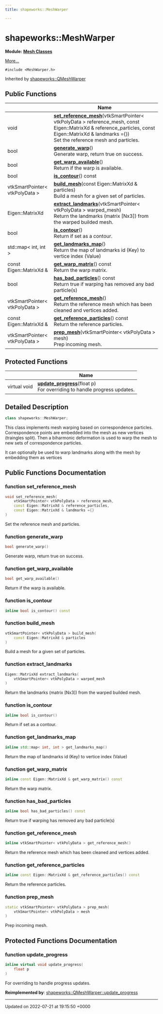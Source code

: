 ```yaml
---
title: shapeworks::MeshWarper

---
```


# shapeworks::MeshWarper

**Module:** **[Mesh Classes](../Modules/group__Group-Mesh.md)**



 [More...](#detailed-description)


`#include <MeshWarper.h>`

Inherited by [shapeworks::QMeshWarper](../Classes/classshapeworks_1_1QMeshWarper.md)

## Public Functions

|                | Name           |
| -------------- | -------------- |
| void | **[set_reference_mesh](../Classes/classshapeworks_1_1MeshWarper.md#function-set-reference-mesh)**(vtkSmartPointer< vtkPolyData > reference_mesh, const Eigen::MatrixXd & reference_particles, const Eigen::MatrixXd & landmarks ={})<br>Set the reference mesh and particles.  |
| bool | **[generate_warp](../Classes/classshapeworks_1_1MeshWarper.md#function-generate-warp)**()<br>Generate warp, return true on success.  |
| bool | **[get_warp_available](../Classes/classshapeworks_1_1MeshWarper.md#function-get-warp-available)**()<br>Return if the warp is available.  |
| bool | **[is_contour](../Classes/classshapeworks_1_1MeshWarper.md#function-is-contour)**() const |
| vtkSmartPointer< vtkPolyData > | **[build_mesh](../Classes/classshapeworks_1_1MeshWarper.md#function-build-mesh)**(const Eigen::MatrixXd & particles)<br>Build a mesh for a given set of particles.  |
| Eigen::MatrixXd | **[extract_landmarks](../Classes/classshapeworks_1_1MeshWarper.md#function-extract-landmarks)**(vtkSmartPointer< vtkPolyData > warped_mesh)<br>Return the landmarks (matrix [Nx3]) from the warped builded mesh.  |
| bool | **[is_contour](../Classes/classshapeworks_1_1MeshWarper.md#function-is-contour)**()<br>Return if set as a contour.  |
| std::map< int, int > | **[get_landmarks_map](../Classes/classshapeworks_1_1MeshWarper.md#function-get-landmarks-map)**()<br>Return the map of landmarks id (Key) to vertice index (Value)  |
| const Eigen::MatrixXd & | **[get_warp_matrix](../Classes/classshapeworks_1_1MeshWarper.md#function-get-warp-matrix)**() const<br>Return the warp matrix.  |
| bool | **[has_bad_particles](../Classes/classshapeworks_1_1MeshWarper.md#function-has-bad-particles)**() const<br>Return true if warping has removed any bad particle(s)  |
| vtkSmartPointer< vtkPolyData > | **[get_reference_mesh](../Classes/classshapeworks_1_1MeshWarper.md#function-get-reference-mesh)**()<br>Return the reference mesh which has been cleaned and vertices added.  |
| const Eigen::MatrixXd & | **[get_reference_particles](../Classes/classshapeworks_1_1MeshWarper.md#function-get-reference-particles)**() const<br>Return the reference particles.  |
| vtkSmartPointer< vtkPolyData > | **[prep_mesh](../Classes/classshapeworks_1_1MeshWarper.md#function-prep-mesh)**(vtkSmartPointer< vtkPolyData > mesh)<br>Prep incoming mesh.  |

## Protected Functions

|                | Name           |
| -------------- | -------------- |
| virtual void | **[update_progress](../Classes/classshapeworks_1_1MeshWarper.md#function-update-progress)**(float p)<br>For overriding to handle progress updates.  |

## Detailed Description

```cpp
class shapeworks::MeshWarper;
```


This class implements mesh warping based on correspondence particles. Correspondence points are embedded into the mesh as new vertices (traingles split). Then a biharmonic deformation is used to warp the mesh to new sets of correspondence particles.

It can optionally be used to warp landmarks along with the mesh by embedding them as vertices 

## Public Functions Documentation

### function set_reference_mesh

```cpp
void set_reference_mesh(
    vtkSmartPointer< vtkPolyData > reference_mesh,
    const Eigen::MatrixXd & reference_particles,
    const Eigen::MatrixXd & landmarks ={}
)
```

Set the reference mesh and particles. 

### function generate_warp

```cpp
bool generate_warp()
```

Generate warp, return true on success. 

### function get_warp_available

```cpp
bool get_warp_available()
```

Return if the warp is available. 

### function is_contour

```cpp
inline bool is_contour() const
```


### function build_mesh

```cpp
vtkSmartPointer< vtkPolyData > build_mesh(
    const Eigen::MatrixXd & particles
)
```

Build a mesh for a given set of particles. 

### function extract_landmarks

```cpp
Eigen::MatrixXd extract_landmarks(
    vtkSmartPointer< vtkPolyData > warped_mesh
)
```

Return the landmarks (matrix [Nx3]) from the warped builded mesh. 

### function is_contour

```cpp
inline bool is_contour()
```

Return if set as a contour. 

### function get_landmarks_map

```cpp
inline std::map< int, int > get_landmarks_map()
```

Return the map of landmarks id (Key) to vertice index (Value) 

### function get_warp_matrix

```cpp
inline const Eigen::MatrixXd & get_warp_matrix() const
```

Return the warp matrix. 

### function has_bad_particles

```cpp
inline bool has_bad_particles() const
```

Return true if warping has removed any bad particle(s) 

### function get_reference_mesh

```cpp
inline vtkSmartPointer< vtkPolyData > get_reference_mesh()
```

Return the reference mesh which has been cleaned and vertices added. 

### function get_reference_particles

```cpp
inline const Eigen::MatrixXd & get_reference_particles() const
```

Return the reference particles. 

### function prep_mesh

```cpp
static vtkSmartPointer< vtkPolyData > prep_mesh(
    vtkSmartPointer< vtkPolyData > mesh
)
```

Prep incoming mesh. 

## Protected Functions Documentation

### function update_progress

```cpp
inline virtual void update_progress(
    float p
)
```

For overriding to handle progress updates. 

**Reimplemented by**: [shapeworks::QMeshWarper::update_progress](../Classes/classshapeworks_1_1QMeshWarper.md#function-update-progress)


-------------------------------

Updated on 2022-07-21 at 19:15:50 +0000
